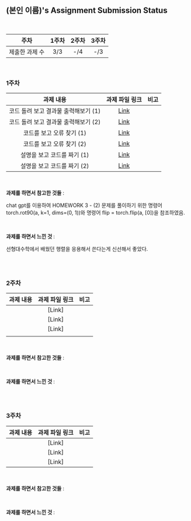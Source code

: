 ## (본인 이름)'s Assignment Submission Status

<br>

| 주차 | 1주차 | 2주차 | 3주차 |
| :---: | :---: | :---: | :---: |
| 제출한 과제 수 | 3/3 | -/4 | -/3 |

<br>

### 1주차

| 과제 내용 | 과제 파일 링크 | 비고 |
| :---: | :---: | :---: |
| 코드 돌려 보고 결과물 출력해보기 (1) | [Link](https://github.com/normalKimJk/assignment-1/blob/patch-1/%EA%B9%80%EC%A3%BC%EA%B2%BD/%EC%88%98%EB%82%98%EB%A1%9C%EC%9B%80%201%EC%A3%BC%EC%B0%A8%20HOMEWORK%20(1-1).py) |  |
| 코드 돌려 보고 결과물 출력해보기 (2) | [Link](https://github.com/normalKimJk/assignment-1/blob/patch-1/%EA%B9%80%EC%A3%BC%EA%B2%BD/%EC%88%98%EB%82%98%EB%A1%9C%EC%9B%80%201%EC%A3%BC%EC%B0%A8%20HOMEWORK%20(1-2).py) |  |
| 코드를 보고 오류 찾기 (1) | [Link](https://github.com/normalKimJk/assignment-1/blob/patch-1/%EA%B9%80%EC%A3%BC%EA%B2%BD/%EC%88%98%EB%82%98%EB%A1%9C%EC%9B%80%201%EC%A3%BC%EC%B0%A8%20HOMEWORK%20(2-1).py) |  |
| 코드를 보고 오류 찾기 (2) | [Link](https://github.com/normalKimJk/assignment-1/blob/patch-1/%EA%B9%80%EC%A3%BC%EA%B2%BD/%EC%88%98%EB%82%98%EB%A1%9C%EC%9B%80%201%EC%A3%BC%EC%B0%A8%20HOMEWORK%20(2-2).py) |  |
| 설명을 보고 코드를 짜기 (1) | [Link](https://github.com/normalKimJk/assignment-1/blob/patch-1/%EA%B9%80%EC%A3%BC%EA%B2%BD/%EC%88%98%EB%82%98%EB%A1%9C%EC%9B%80%201%EC%A3%BC%EC%B0%A8%20HOMEWORK%20(3-1).py) |  |
| 설명을 보고 코드를 짜기 (2) | [Link](https://github.com/normalKimJk/assignment-1/blob/patch-1/%EA%B9%80%EC%A3%BC%EA%B2%BD/%EC%88%98%EB%82%98%EB%A1%9C%EC%9B%80%201%EC%A3%BC%EC%B0%A8%20HOMEWORK%20(3-2).py) |  |

<br>

<b> 과제를 하면서 참고한 것들 </b> :

chat gpt를 이용하여 HOMEWORK 3 - (2) 문제를 풀이하기 위한
명령어 torch.rot90(a, k=1, dims=(0, 1))와
명령어 flip = torch.flip(a, [0])을 참조하였음.

<br>

<b> 과제를 하면서 느낀 것 </b> :

선형대수학에서 배웠던 행렬을 응용해서 쓴다는게 신선해서 좋았다.

<br>
<br>

### 2주차

| 과제 내용 | 과제 파일 링크 | 비고 |
| :---: | :---: | :---: |
|  | [Link] |  |
|  | [Link] |  |
|  | [Link] |  |
|  |  |  |
<br>

<b> 과제를 하면서 참고한 것들 </b> :



<br>

<b> 과제를 하면서 느낀 것 </b> :



<br>
<br>

### 3주차

| 과제 내용 | 과제 파일 링크 | 비고 |
| :---: | :---: | :---: |
|  | [Link] |  |
|  | [Link] |  |
|  | [Link] |  |

<br>

<b> 과제를 하면서 참고한 것들 </b> :



<br>

<b> 과제를 하면서 느낀 것 </b> :



<br>
<br>
